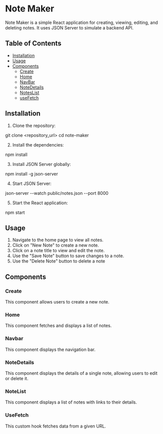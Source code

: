 # Note Maker

Note Maker is a simple React application for creating, viewing, editing, and deleting notes. It uses JSON Server to simulate a backend API.

## Table of Contents

- [Installation](#installation)
- [Usage](#usage)
- [Components](#components)
  - [Create](#create)
  - [Home](#home)
  - [NavBar](#navbar)
  - [NoteDetails](#notedetails)
  - [NotesList](#noteslist)
  - [useFetch](#usefetch)

## Installation

1. Clone the repository:

git clone <repository_url>
cd note-maker

2. Install the dependencies:

npm install

3. Install JSON Server globally:

npm install -g json-server

4. Start JSON Server:

json-server --watch public/notes.json --port 8000

5. Start the React application:

npm start

## Usage 

1. Navigate to the home page to view all notes.
2. Click on "New Note" to create a new note.
3. Click on a note title to view and edit the note.
4. Use the "Save Note" button to save changes to a note.
5. Use the "Delete Note" button to delete a note

## Components

### Create 

This component allows users to create a new note.

### Home

This component fetches and displays a list of notes.

### Navbar  

This component displays the navigation bar.

### NoteDetails  

This component displays the details of a single note, allowing users to edit or delete it.

### NoteList 

This component displays a list of notes with links to their details.

### UseFetch 

This custom hook fetches data from a given URL.



